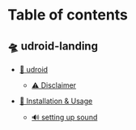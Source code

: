 # Table of contents

## 🛸 udroid-landing

* [🐧 udroid](README.md)
  * [⚠️ Disclaimer](udroid-landing/udroid/disclaimer.md)
  
* [📖 Installation & Usage](udroid-landing/quick-installation-and-usage.md)
  * [🔊 setting up sound](udroid-landing/setting-up-sound.md)
